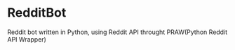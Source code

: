 # RedditBot
Reddit bot written in Python, using Reddit API throught PRAW(Python Reddit API Wrapper) 

